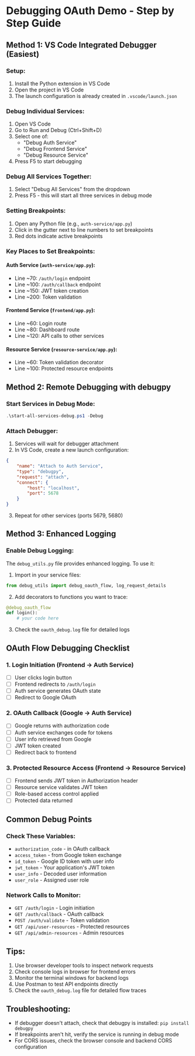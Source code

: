 # Debugging OAuth Demo - Step by Step Guide

## Method 1: VS Code Integrated Debugger (Easiest)

### Setup:
1. Install the Python extension in VS Code
2. Open the project in VS Code
3. The launch configuration is already created in `.vscode/launch.json`

### Debug Individual Services:
1. Open VS Code
2. Go to Run and Debug (Ctrl+Shift+D)
3. Select one of:
   - "Debug Auth Service"
   - "Debug Frontend Service" 
   - "Debug Resource Service"
4. Press F5 to start debugging

### Debug All Services Together:
1. Select "Debug All Services" from the dropdown
2. Press F5 - this will start all three services in debug mode

### Setting Breakpoints:
1. Open any Python file (e.g., `auth-service/app.py`)
2. Click in the gutter next to line numbers to set breakpoints
3. Red dots indicate active breakpoints

### Key Places to Set Breakpoints:

#### Auth Service (`auth-service/app.py`):
- Line ~70: `/auth/login` endpoint
- Line ~100: `/auth/callback` endpoint  
- Line ~150: JWT token creation
- Line ~200: Token validation

#### Frontend Service (`frontend/app.py`):
- Line ~60: Login route
- Line ~80: Dashboard route
- Line ~120: API calls to other services

#### Resource Service (`resource-service/app.py`):
- Line ~60: Token validation decorator
- Line ~100: Protected resource endpoints

## Method 2: Remote Debugging with debugpy

### Start Services in Debug Mode:
```powershell
.\start-all-services-debug.ps1 -Debug
```

### Attach Debugger:
1. Services will wait for debugger attachment
2. In VS Code, create a new launch configuration:
```json
{
    "name": "Attach to Auth Service",
    "type": "debugpy", 
    "request": "attach",
    "connect": {
        "host": "localhost",
        "port": 5678
    }
}
```
3. Repeat for other services (ports 5679, 5680)

## Method 3: Enhanced Logging

### Enable Debug Logging:
The `debug_utils.py` file provides enhanced logging. To use it:

1. Import in your service files:
```python
from debug_utils import debug_oauth_flow, log_request_details
```

2. Add decorators to functions you want to trace:
```python
@debug_oauth_flow
def login():
    # your code here
```

3. Check the `oauth_debug.log` file for detailed logs

## OAuth Flow Debugging Checklist

### 1. Login Initiation (Frontend → Auth Service)
- [ ] User clicks login button
- [ ] Frontend redirects to `/auth/login`
- [ ] Auth service generates OAuth state
- [ ] Redirect to Google OAuth

### 2. OAuth Callback (Google → Auth Service)
- [ ] Google returns with authorization code
- [ ] Auth service exchanges code for tokens
- [ ] User info retrieved from Google
- [ ] JWT token created
- [ ] Redirect back to frontend

### 3. Protected Resource Access (Frontend → Resource Service)
- [ ] Frontend sends JWT token in Authorization header
- [ ] Resource service validates JWT token
- [ ] Role-based access control applied
- [ ] Protected data returned

## Common Debug Points

### Check These Variables:
- `authorization_code` - in OAuth callback
- `access_token` - from Google token exchange  
- `id_token` - Google ID token with user info
- `jwt_token` - Your application's JWT token
- `user_info` - Decoded user information
- `user_role` - Assigned user role

### Network Calls to Monitor:
- `GET /auth/login` - Login initiation
- `GET /auth/callback` - OAuth callback
- `POST /auth/validate` - Token validation
- `GET /api/user-resources` - Protected resources
- `GET /api/admin-resources` - Admin resources

## Tips:
1. Use browser developer tools to inspect network requests
2. Check console logs in browser for frontend errors
3. Monitor the terminal windows for backend logs
4. Use Postman to test API endpoints directly
5. Check the `oauth_debug.log` file for detailed flow traces

## Troubleshooting:
- If debugger doesn't attach, check that debugpy is installed: `pip install debugpy`
- If breakpoints aren't hit, verify the service is running in debug mode
- For CORS issues, check the browser console and backend CORS configuration
